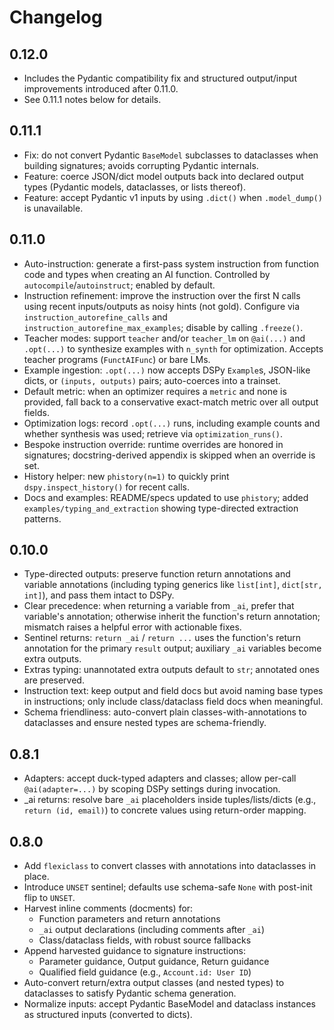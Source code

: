 # Changelog

## 0.12.0

- Includes the Pydantic compatibility fix and structured output/input improvements introduced after 0.11.0.
- See 0.11.1 notes below for details.

## 0.11.1

- Fix: do not convert Pydantic `BaseModel` subclasses to dataclasses when building signatures; avoids corrupting Pydantic internals.
- Feature: coerce JSON/dict model outputs back into declared output types (Pydantic models, dataclasses, or lists thereof).
- Feature: accept Pydantic v1 inputs by using `.dict()` when `.model_dump()` is unavailable.

## 0.11.0

- Auto-instruction: generate a first-pass system instruction from function code and types when creating an AI function. Controlled by `autocompile`/`autoinstruct`; enabled by default.
- Instruction refinement: improve the instruction over the first N calls using recent inputs/outputs as noisy hints (not gold). Configure via `instruction_autorefine_calls` and `instruction_autorefine_max_examples`; disable by calling `.freeze()`.
- Teacher modes: support `teacher` and/or `teacher_lm` on `@ai(...)` and `.opt(...)` to synthesize examples with `n_synth` for optimization. Accepts teacher programs (`FunctAIFunc`) or bare LMs.
- Example ingestion: `.opt(...)` now accepts DSPy `Example`s, JSON-like dicts, or `(inputs, outputs)` pairs; auto-coerces into a trainset.
- Default metric: when an optimizer requires a `metric` and none is provided, fall back to a conservative exact-match metric over all output fields.
- Optimization logs: record `.opt(...)` runs, including example counts and whether synthesis was used; retrieve via `optimization_runs()`.
- Bespoke instruction override: runtime overrides are honored in signatures; docstring-derived appendix is skipped when an override is set.
- History helper: new `phistory(n=1)` to quickly print `dspy.inspect_history()` for recent calls.
- Docs and examples: README/specs updated to use `phistory`; added `examples/typing_and_extraction` showing type-directed extraction patterns.

## 0.10.0

- Type-directed outputs: preserve function return annotations and variable annotations (including typing generics like `list[int]`, `dict[str, int]`), and pass them intact to DSPy.
- Clear precedence: when returning a variable from `_ai`, prefer that variable's annotation; otherwise inherit the function's return annotation; mismatch raises a helpful error with actionable fixes.
- Sentinel returns: `return _ai` / `return ...` uses the function's return annotation for the primary `result` output; auxiliary `_ai` variables become extra outputs.
- Extras typing: unannotated extra outputs default to `str`; annotated ones are preserved.
- Instruction text: keep output and field docs but avoid naming base types in instructions; only include class/dataclass field docs when meaningful.
- Schema friendliness: auto-convert plain classes-with-annotations to dataclasses and ensure nested types are schema-friendly.

## 0.8.1

- Adapters: accept duck-typed adapters and classes; allow per-call `@ai(adapter=...)` by scoping DSPy settings during invocation.
- _ai returns: resolve bare `_ai` placeholders inside tuples/lists/dicts (e.g., `return (id, email)`) to concrete values using return-order mapping.

## 0.8.0

- Add `flexiclass` to convert classes with annotations into dataclasses in place.
- Introduce `UNSET` sentinel; defaults use schema-safe `None` with post-init flip to `UNSET`.
- Harvest inline comments (docments) for:
  - Function parameters and return annotations
  - `_ai` output declarations (including comments after `_ai`)
  - Class/dataclass fields, with robust source fallbacks
- Append harvested guidance to signature instructions:
  - Parameter guidance, Output guidance, Return guidance
  - Qualified field guidance (e.g., `Account.id: User ID`)
- Auto-convert return/extra output classes (and nested types) to dataclasses to satisfy Pydantic schema generation.
- Normalize inputs: accept Pydantic BaseModel and dataclass instances as structured inputs (converted to dicts).

